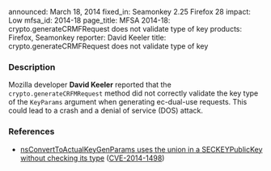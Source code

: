 announced: March 18, 2014
fixed_in: Seamonkey 2.25
          Firefox 28
impact: Low
mfsa_id: 2014-18
page_title: MFSA 2014-18: crypto.generateCRMFRequest does not validate type of key
products: Firefox, Seamonkey
reporter: David Keeler
title: crypto.generateCRMFRequest does not validate type of key

<h3>Description</h3>

<p>Mozilla developer <strong>David Keeler</strong> reported that the <code>crypto.generateCRFMRequest</code> method did not correctly validate the key type of the <code>KeyParams</code> argument when generating ec-dual-use requests. This could lead to a crash and a denial of service (DOS) attack.
</p>

<h3>References</h3>

<ul>
  <li><a href="https://bugzilla.mozilla.org/show_bug.cgi?id=935618">
       nsConvertToActualKeyGenParams uses the union in a SECKEYPublicKey without
checking its type</a> (<a href="http://cve.mitre.org/cgi-bin/cvename.cgi?name=CVE-2014-1498" class="ex-ref">CVE-2014-1498</a>)</li>
</ul>



